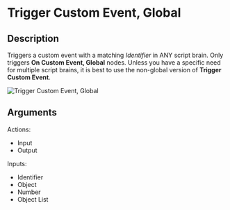 # Trigger Custom Event, Global

## Description

Triggers a custom event with a matching _Identifier_ in ANY script brain. Only triggers **On Custom Event, Global** nodes. Unless you have a specific need for multiple script brains, it is best to use the non-global version of **Trigger Custom Event**.

![Trigger Custom Event, Global](../../.gitbook/assets/images/scripting/events-customs/triggercustomeventglobal.png)

## Arguments

Actions:

- Input
- Output

Inputs:

- Identifier
- Object
- Number
- Object List
